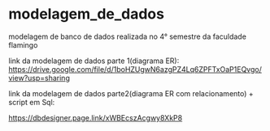 # modelagem_de_dados
modelagem de banco de dados realizada no 4° semestre da faculdade flamingo


link da modelagem de dados parte 1(diagrama ER):
https://drive.google.com/file/d/1boHZUgwN6azgPZ4Lq6ZPFTxOaP1EQvgo/view?usp=sharing

link da modelagem de dados parte2(diagrama ER com relacionamento) + script em Sql:

https://dbdesigner.page.link/xWBEcszAcgwy8XkP8
